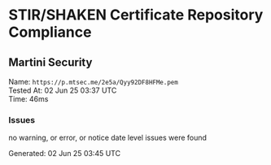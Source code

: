 # STIR/SHAKEN Certificate Repository Compliance

## Martini Security

Name: `https://p.mtsec.me/2e5a/Qyy92DF8HFMe.pem`\
Tested At: 02 Jun 25 03:37 UTC\
Time: 46ms

### Issues

no warning, or error, or notice date level issues were found

Generated: 02 Jun 25 03:45 UTC